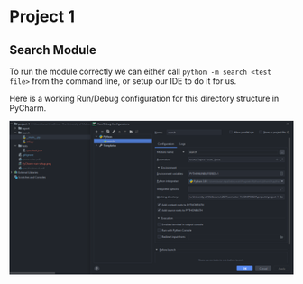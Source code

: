 # Project 1
## Search Module
To run the module correctly we can either call `python -m search <test file>` from the command line, or setup our IDE to do it for us. 

Here is a working Run/Debug configuration for this directory structure in PyCharm.

![PyCharm Config](PyCharm-run-setup.png)
